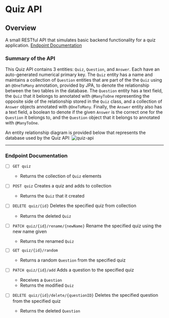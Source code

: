 Quiz API
=============================
## Overview

A small RESTful API that simulates basic backend functionality for a quiz application. [Endpoint Documentation](#endpoint-documentation)

### Summary of the API

This Quiz API contains 3 entities: `Quiz`, `Question`, and `Answer`. Each have an auto-generated numerical primary key. The `Quiz` entity has a name and maintains a collection of `Question` entities that are part of the the `Quiz` using an `@OneToMany` annotation, provided by JPA, to denote the relationship between the two tables in the database. The `Question` entity has a text field, the `Quiz` that it belongs to annotated with `@ManyToOne` representing the opposite side of the relationship stored in the `Quiz` class, and a collection of `Answer` objects annotated with `@OneToMany`. Finally, the `Answer` entity also has a text field, a boolean to denote if the given `Answer` is the correct one for the `Question` it belongs to, and the `Question` object that it belongs to annotated with `@ManyToOne`.

An entity relationship diagram is provided below that represents the database used by the Quiz API:
![quiz-api](https://user-images.githubusercontent.com/32781877/158852533-29305164-9e9e-41b2-a808-fb1d717b70cf.png)


---

### Endpoint Documentation

- [ ] `GET quiz`
    - Returns the collection of `Quiz` elements

- [ ] `POST quiz`
    Creates a quiz and adds to collection
    - Returns the `Quiz` that it created

- [ ] `DELETE quiz/{id}`
    Deletes the specified quiz from collection
    - Returns the deleted `Quiz`

- [ ] `PATCH quiz/{id}/rename/{newName}`
    Rename the specified quiz using the new name given
    - Returns the renamed `Quiz`

- [ ] `GET quiz/{id}/random`
    - Returns a random `Question` from the specified quiz

- [ ] `PATCH quiz/{id}/add`
    Adds a question to the specified quiz
    - Receives a `Question`
    - Returns the modified `Quiz`
    
- [ ] `DELETE quiz/{id}/delete/{questionID}`
    Deletes the specified question from the specified quiz
    - Returns the deleted `Question`
